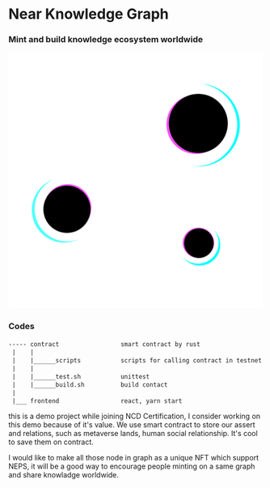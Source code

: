 # Near Knowledge Graph

### Mint and build knowledge ecosystem worldwide

![logo](docs/logo.png)

### Codes

```
----- contract                 smart contract by rust
 |    |
 |    |______scripts           scripts for calling contract in testnet
 |    |
 |    |______test.sh           unittest
 |    |______build.sh          build contact
 | 
 |___ frontend                 react, yarn start
```

this is a demo project while joining NCD Certification, I consider working on this demo because of it's value.
We use smart contract to store our assert and relations, such as metaverse lands, human social relationship.
It's cool to save them on contract.

I would like to make all those node in graph as a unique NFT which support NEPS, it will be a good way to encourage people minting on a same graph and share knowladge worldwide.
